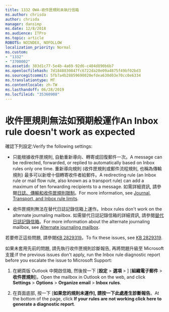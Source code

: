 ```yaml
---
title: 1332 OWA-收件匣規則未執行信箱
ms.author: chrisda
author: chrisda
manager: dansimp
ms.date: 12/8/2018
ms.audience: ITPro
ms.topic: article
ROBOTS: NOINDEX, NOFOLLOW
localization_priority: Normal
ms.custom:
- "1332"
- "3700002"
ms.assetid: 383d1c77-5e4b-4a69-92d6-c404d890b6b7
ms.openlocfilehash: 7d1848830847fc6722da20e09a4875f49bf02bd3
ms.sourcegitcommit: 5fb7a4b28859690020efdea630d03e70cc0e6334
ms.translationtype: MT
ms.contentlocale: zh-TW
ms.lasthandoff: 06/28/2019
ms.locfileid: "35360908"
---
```

# <a name="an-inbox-rule-doesnt-work-as-expected"></a><span data-ttu-id="5ce24-102">收件匣規則無法如預期般運作</span><span class="sxs-lookup"><span data-stu-id="5ce24-102">An Inbox rule doesn't work as expected</span></span>

<span data-ttu-id="5ce24-103">確認下列設定:</span><span class="sxs-lookup"><span data-stu-id="5ce24-103">Verify the following settings:</span></span>

- <span data-ttu-id="5ce24-104">只能根據收件匣規則, 自動重新導向、轉寄或回復郵件一次。</span><span class="sxs-lookup"><span data-stu-id="5ce24-104">A message can be redirected, forwarded, or replied to automatically based on Inbox rules only one time.</span></span> <span data-ttu-id="5ce24-105">重新導向規則 (收件匣規則或郵件流程規則, 也稱為傳輸規則) 最多可以新增十個轉寄收件者給郵件。</span><span class="sxs-lookup"><span data-stu-id="5ce24-105">A redirecting rule (an Inbox rule or mail flow rule, also known as a transport rule) can add a maximum of ten forwarding recipients to a message.</span></span> <span data-ttu-id="5ce24-106">如需詳細資訊, 請參閱[日誌、傳輸和收件匣規則限制](https://docs.microsoft.com/office365/servicedescriptions/exchange-online-service-description/exchange-online-limits)。</span><span class="sxs-lookup"><span data-stu-id="5ce24-106">For more information, see [Journal, Transport, and Inbox rule limits](https://docs.microsoft.com/office365/servicedescriptions/exchange-online-service-description/exchange-online-limits).</span></span>

- <span data-ttu-id="5ce24-107">收件匣規則無法在替代日誌記錄信箱上運作。</span><span class="sxs-lookup"><span data-stu-id="5ce24-107">Inbox rules don't work on the alternate journaling mailbox.</span></span> <span data-ttu-id="5ce24-108">如需替代日誌記錄信箱的詳細資訊, 請參閱[替代日誌記錄信箱](https://docs.microsoft.com/Exchange/security-and-compliance/journaling/journaling#alternate-journaling-mailbox)。</span><span class="sxs-lookup"><span data-stu-id="5ce24-108">For more information about the alternate journaling mailbox, see [Alternate journaling mailbox](https://docs.microsoft.com/Exchange/security-and-compliance/journaling/journaling#alternate-journaling-mailbox).</span></span>

<span data-ttu-id="5ce24-109">若要修正這些問題, 請參閱[KB 2829319](https://support.microsoft.com/kb/2829319)。</span><span class="sxs-lookup"><span data-stu-id="5ce24-109">To fix these issues, see [KB 2829319](https://support.microsoft.com/kb/2829319).</span></span>

<span data-ttu-id="5ce24-110">如果未套用先前的問題, 請先執行收件匣規則診斷報告, 再將問題升級至 Microsoft 支援:</span><span class="sxs-lookup"><span data-stu-id="5ce24-110">If the previous issues don't apply, run the Inbox rule diagnostic report before you escalate the issue to Microsoft Support:</span></span>

1. <span data-ttu-id="5ce24-111">在網頁版 Outlook 中開啟信箱, 然後按一下 [**設定** \> **選項** \> ] [**組織電子郵件** \> **收件匣規則**]。</span><span class="sxs-lookup"><span data-stu-id="5ce24-111">Open the mailbox in Outlook on the web, and click **Settings** \> **Options** \> **Organize email** \> **Inbox rules**.</span></span>

2. <span data-ttu-id="5ce24-112">在頁面底部, 按一下 [**如果您的規則未運作], 請按一下此處產生診斷報告**。</span><span class="sxs-lookup"><span data-stu-id="5ce24-112">At the bottom of the page, click **If your rules are not working click here to generate a diagnostic report**.</span></span>
